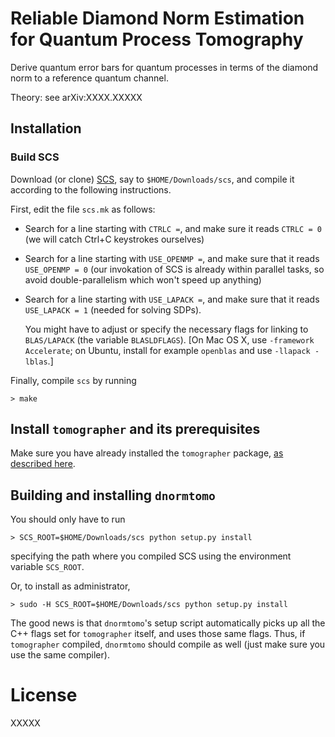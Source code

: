 # Reliable Diamond Norm Estimation for Quantum Process Tomography

Derive quantum error bars for quantum processes in terms of the diamond norm to
a reference quantum channel.

Theory: see arXiv:XXXX.XXXXX


## Installation

### Build SCS

Download (or clone) [SCS](https://github.com/cvxgrp/scs), say to
`$HOME/Downloads/scs`, and compile it according to the following instructions.

First, edit the file `scs.mk` as follows:

 - Search for a line starting with `CTRLC =`, and make sure it reads `CTRLC =
   0` (we will catch Ctrl+C keystrokes ourselves)
   
 - Search for a line starting with `USE_OPENMP =`, and make sure that it reads
   `USE_OPENMP = 0` (our invokation of SCS is already within parallel tasks, so
   avoid double-parallelism which won't speed up anything)
   
 - Search for a line starting with `USE_LAPACK =`, and make sure that it reads
   `USE_LAPACK = 1` (needed for solving SDPs).
   
   You might have to adjust or specify the necessary flags for linking to
   `BLAS/LAPACK` (the variable `BLASLDFLAGS`). [On Mac OS X, use `-framework
   Accelerate`; on Ubuntu, install for example `openblas` and use `-llapack
   -lblas`.]
   
Finally, compile `scs` by running

    > make


## Install `tomographer` and its prerequisites

Make sure you have already installed the `tomographer`
package, [as described here][tomographer_py_inst].

[tomographer_py_inst]: https://tomographer.github.io/tomographer/get-started/#python-version


## Building and installing `dnormtomo`

You should only have to run

    > SCS_ROOT=$HOME/Downloads/scs python setup.py install

specifying the path where you compiled SCS using the environment variable
`SCS_ROOT`.

Or, to install as administrator,

    > sudo -H SCS_ROOT=$HOME/Downloads/scs python setup.py install

The good news is that `dnormtomo`'s setup script automatically picks up all the
C++ flags set for `tomographer` itself, and uses those same flags. Thus, if
`tomographer` compiled, `dnormtomo` should compile as well (just make sure you
use the same compiler).


# License

XXXXX

